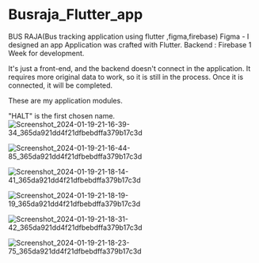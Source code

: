 # Busraja_Flutter_app
BUS RAJA(Bus tracking application using flutter ,figma,firebase)
          Figma - I designed an app
          Application was crafted with Flutter.
          Backend : Firebase
          1 Week for development.

 It's just a front-end, and the backend doesn't connect in the application. It requires more original data to work, so it is still in the process. Once it is connected, it will be completed. 


These are my application modules.

"HALT" is the first chosen name.
![Screenshot_2024-01-19-21-16-39-34_365da921dd4f21dfbebdffa379b17c3d](https://github.com/harishsethupathi001/Busraja_Flutter_app/assets/157125306/17facab8-d7be-4b00-9baf-8a3cb771ea42)



![Screenshot_2024-01-19-21-16-44-85_365da921dd4f21dfbebdffa379b17c3d](https://github.com/harishsethupathi001/Busraja_Flutter_app/assets/157125306/21364b27-bf18-4bf0-887f-fbef791c93b1)




![Screenshot_2024-01-19-21-18-14-41_365da921dd4f21dfbebdffa379b17c3d](https://github.com/harishsethupathi001/Busraja_Flutter_app/assets/157125306/abbb5d6f-26d1-4cd2-81ba-7d6abf189151)



![Screenshot_2024-01-19-21-18-19-19_365da921dd4f21dfbebdffa379b17c3d](https://github.com/harishsethupathi001/Busraja_Flutter_app/assets/157125306/f834fdb5-ba1e-4b98-a33d-5aa978bb92f8)



![Screenshot_2024-01-19-21-18-31-42_365da921dd4f21dfbebdffa379b17c3d](https://github.com/harishsethupathi001/Busraja_Flutter_app/assets/157125306/7b3ea0d1-b444-4a97-970f-1311e129c6f2)


![Screenshot_2024-01-19-21-18-23-75_365da921dd4f21dfbebdffa379b17c3d](https://github.com/harishsethupathi001/Busraja_Flutter_app/assets/157125306/659ec64f-1b1f-406a-9d3a-a49bc8d8af61)

